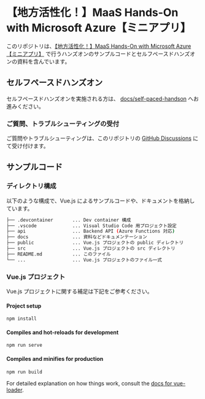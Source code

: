 # 【地方活性化！】MaaS Hands-On with Microsoft Azure【ミニアプリ】

このリポジトリは、[【地方活性化！】MaaS Hands-On with Microsoft Azure【ミニアプリ】](https://linedevelopercommunity.connpass.com/event/220376/) で行うハンズオンのサンプルコードとセルフペースドハンズオンの資料を含んでいます。

## セルフペースドハンズオン

セルフペースドハンズオンを実施される方は、 [docs/self-paced-handson](./docs/self-paced-handson) へお進みください。

### ご質問、トラブルシューティングの受付

ご質問やトラブルシューティングは、このリポジトリの [GitHub Discussions](https://github.com/dzeyelid/onsen-maas-vueapp/discussions) にて受け付けます。

## サンプルコード

### ディレクトリ構成

以下のような構成で、Vue.js によるサンプルコードや、ドキュメントを格納しています。

```bash
├── .devcontainer       ... Dev container 構成
├── .vscode             ... Visual Studio Code 用プロジェクト設定
├── api                 ... Backend API (Azure Functions 対応) 
├── docs                ... 資料などドキュメンテーション
├── public              ... Vue.js プロジェクトの public ディレクトリ
├── src                 ... Vue.js プロジェクトの src ディレクトリ
├── README.md           ... このファイル
└── ...                 ... Vue.js プロジェクトのファイル一式
```

### Vue.js プロジェクト

Vue.js プロジェクトに関する補足は下記をご参考ください。

#### Project setup

```
npm install
```

#### Compiles and hot-reloads for development

```
npm run serve
```

#### Compiles and minifies for production

```
npm run build
```

For detailed explanation on how things work, consult the [docs for vue-loader](http://vuejs.github.io/vue-loader).
